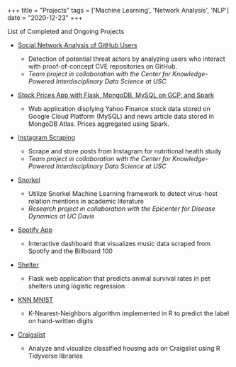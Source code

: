 +++
title = "Projects"
tags = ['Machine Learning', 'Network Analysis', 'NLP']
date = "2020-12-23"
+++

List of Completed and Ongoing Projects
<!-- * [Open Source Development](https://github.com/) (**Ongoing**)
    * Involvement in Open Source projects
-->
* [Social Network Analysis of GitHub Users](https://github.com/github-cve-social-graph/network_graphs)
    * Detection of potential threat actors by analyzing users who interact with proof-of-concept CVE repositories on GitHub.
    * *Team project in collaboration with the Center for Knowledge-Powered Interdisciplinary Data Science at USC*
* [Stock Prices App with Flask, MongoDB, MySQL on GCP, and Spark](/stocks)
    * Web application displying Yahoo Finance stock data stored on Google Cloud Platform (MySQL) and news article data stored in MongoDB Atlas. Prices aggregated using Spark.
* [Instagram Scraping](/instagram)
    * Scrape and store posts from Instagram for nutritional health study
    * *Team project in collaboration with the Center for Knowledge-Powered Interdisciplinary Data Science at USC*

* [Snorkel](/snorkel)
    * Utilize Snorkel Machine Learning framework to detect virus-host relation mentions in academic literature
    * *Research project in collaboration with the Epicenter for Disease Dynamics at UC Davis*
* [Spotify App](/songs-app)
    * Interactive dashboard that visualizes music data scraped from Spotify and the Billboard 100
* [Shelter](/shelter)
    * Flask web application that predicts animal survival rates in pet shelters using logistic regression 
* [KNN MNIST](/knn-mnist)
    * K-Nearest-Neighbors algorithm implemented in R to predict the label on hand-written digits
* [Craigslist](/craigslist)
    * Analyze and visualize classified housing ads on Craigslist using R Tidyverse libraries